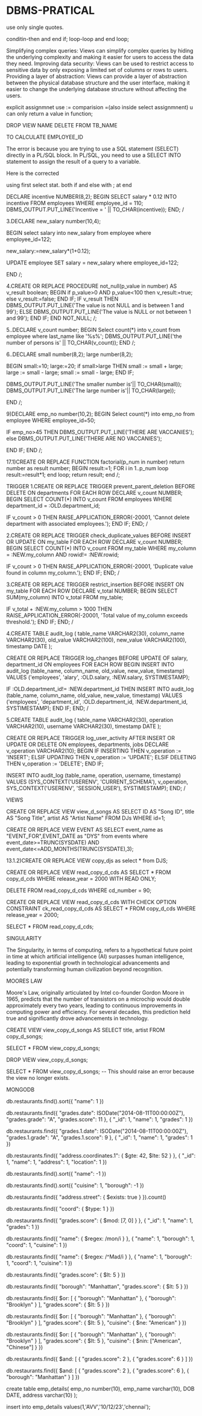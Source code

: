# DBMS-PRATICAL

use only single quotes.

conditin-then and end if;
loop-loop and end loop;

Simplifying complex queries: Views can simplify complex queries by hiding the underlying complexity and making it easier for users to access the data they need.
Improving data security: Views can be used to restrict access to sensitive data by only exposing a limited set of columns or rows to users.
Providing a layer of abstraction: Views can provide a layer of abstraction between the physical database structure and the user interface, making it easier to change the underlying database structure without affecting the users.

explicit assignmnet use :=
comparision =(also inside select assignmnent)
u can only return a value in function;

DROP VIEW NAME
DELETE FROM TB_NAME

TO CALCULATE EMPLOYEE_ID

The error is because you are trying to use a SQL statement (SELECT) directly in a PL/SQL block. In PL/SQL, you need to use a SELECT INTO statement to assign the result of a query to a variable.

Here is the corrected

using first select stat.
both if and else with ; at end


DECLARE
  incentive   NUMBER(8,2);
BEGIN
  SELECT salary * 0.12 INTO incentive
  FROM employees
  WHERE employee_id = 110;
  DBMS_OUTPUT.PUT_LINE('Incentive  = ' || TO_CHAR(incentive));
END;
/

3.DECLARE
new_salary number(10,4);

BEGIN
select salary into new_salary
from employee
where employee_id=122;

new_salary:=new_salary*(1+0.12);

UPDATE employee
SET salary = new_salary
where employee_id=122;

END
/;


4.CREATE OR REPLACE PROCEDURE not_null(p_value in number)
AS
v_result boolean;
BEGIN
if p_value>0 AND p_value<100 then
v_result:=true;
else
v_result:=false;
END IF;
  IF v_result THEN
    DBMS_OUTPUT.PUT_LINE('The value is not NULL and is between 1 and 99');
  ELSE
    DBMS_OUTPUT.PUT_LINE('The value is NULL or not between 1 and 99');
END IF;
END NOT_NULL;
/;


5..DECLARE
v_count number;
BEGIN
Select count(*) into v_count
from employee
where last_name like '%s%';
DBMS_OUTPUT.PUT_LINE('the number of persons is' || TO_CHAR(v_count));
END
/;


6..DECLARE
small number(8,2);
large number(8,2);

BEGIN
small:=10;
large:=20;
if small>large THEN
small := small + large;
large := small - large;
small := small - large;
END IF;

DBMS_OUTPUT.PUT_LINE('The smaller number is'|| TO_CHAR(small));
DBMS_OUTPUT.PUT_LINE('The large number is'|| TO_CHAR(large));

END
/;


9)DECLARE
emp_no number(10,2);
BEGIN
Select count(*) into emp_no
from employee
WHERE employee_id=50;

IF emp_no>45 THEN
DBMS_OUTPUT.PUT_LINE('THERE ARE VACCANIES');
else
DBMS_OUTPUT.PUT_LINE('THERE ARE NO VACCANIES');

END IF;
END
/; 


17.1)CREATE OR REPLACE FUNCTION factorial(p_num in number)
return number
as result number;
BEGIN
result:=1;
FOR i in 1..p_num
loop
result:=result*1;
end loop;
return result;
end
/;



TRIGGER
1.CREATE OR REPLACE TRIGGER prevent_parent_deletion
BEFORE DELETE ON departments
FOR EACH ROW
DECLARE
  v_count NUMBER;
BEGIN
  SELECT COUNT(*) INTO v_count FROM employees WHERE department_id = :OLD.department_id;

  IF v_count > 0 THEN
    RAISE_APPLICATION_ERROR(-20001, 'Cannot delete department with associated employees.');
  END IF;
END;
/


2.CREATE OR REPLACE TRIGGER check_duplicate_values
BEFORE INSERT OR UPDATE ON my_table
FOR EACH ROW
DECLARE
  v_count NUMBER;
BEGIN
  SELECT COUNT(*) INTO v_count FROM my_table WHERE my_column = :NEW.my_column AND rowid!= :NEW.rowid;

  IF v_count > 0 THEN
    RAISE_APPLICATION_ERROR(-20001, 'Duplicate value found in column my_column.');
  END IF;
END;
/

3.CREATE OR REPLACE TRIGGER restrict_insertion
BEFORE INSERT ON my_table
FOR EACH ROW
DECLARE
  v_total NUMBER;
BEGIN
  SELECT SUM(my_column) INTO v_total FROM my_table;

  IF v_total + :NEW.my_column > 1000 THEN
    RAISE_APPLICATION_ERROR(-20001, 'Total value of my_column exceeds threshold.');
  END IF;
END;
/


4.CREATE TABLE audit_log (
  table_name VARCHAR2(30),
  column_name VARCHAR2(30),
  old_value VARCHAR2(100),
  new_value VARCHAR2(100),
  timestamp DATE
);

CREATE OR REPLACE TRIGGER log_changes
BEFORE UPDATE OF salary, department_id ON employees
FOR EACH ROW
BEGIN
  INSERT INTO audit_log (table_name, column_name, old_value, new_value, timestamp)
  VALUES ('employees', 'alary', :OLD.salary, :NEW.salary, SYSTIMESTAMP);

  IF :OLD.department_id!= :NEW.department_id THEN
    INSERT INTO audit_log (table_name, column_name, old_value, new_value, timestamp)
    VALUES ('employees', 'department_id', :OLD.department_id, :NEW.department_id, SYSTIMESTAMP);
  END IF;
END;
/


5.CREATE TABLE audit_log (
  table_name VARCHAR2(30),
  operation VARCHAR2(10),
  username VARCHAR2(30),
  timestamp DATE
);

CREATE OR REPLACE TRIGGER log_user_activity
AFTER INSERT OR UPDATE OR DELETE ON employees, departments, jobs
DECLARE
  v_operation VARCHAR2(10);
BEGIN
  IF INSERTING THEN
    v_operation := 'INSERT';
  ELSIF UPDATING THEN
    v_operation := 'UPDATE';
  ELSIF DELETING THEN
    v_operation := 'DELETE';
  END IF;

  INSERT INTO audit_log (table_name, operation, username, timestamp)
  VALUES (SYS_CONTEXT('USERENV', 'CURRENT_SCHEMA'), v_operation, SYS_CONTEXT('USERENV', 'SESSION_USER'), SYSTIMESTAMP);
END;
/


VIEWS

CREATE OR REPLACE VIEW view_d_songs AS
SELECT ID AS "Song ID", title AS "Song Title", artist AS "Artist Name"
FROM DJs
WHERE id=1;


CREATE OR REPLACE VIEW EVENT AS
SELECT event_name as "EVENT_FOR",EVENT_DATE as "DYS"
from events
where event_date>=TRUNC(SYSDATE) AND event_date<=ADD_MONTHS(TRUNC(SYSDATE),3);

13.1.2)CREATE OR REPLACE VIEW copy_djs as
select * from DJS;

CREATE OR REPLACE VIEW read_copy_d_cds AS
SELECT * FROM copy_d_cds
WHERE release_year = 2000
WITH READ ONLY;


DELETE FROM read_copy_d_cds WHERE cd_number = 90;


CREATE OR REPLACE VIEW read_copy_d_cds WITH CHECK OPTION CONSTRAINT ck_read_copy_d_cds AS
SELECT * FROM copy_d_cds
WHERE release_year = 2000;

SELECT * FROM read_copy_d_cds;


SINGULARITY

The Singularity, in terms of computing, refers to a hypothetical future point in time at which artificial intelligence (AI) surpasses human intelligence, leading to exponential growth in technological advancements and potentially transforming human civilization beyond recognition.

MOORES LAW

Moore's Law, originally articulated by Intel co-founder Gordon Moore in 1965, predicts that the number of transistors on a microchip would double approximately every two years, leading to continuous improvements in computing power and efficiency. For several decades, this prediction held true and significantly drove advancements in technology.

CREATE VIEW view_copy_d_songs AS
SELECT title, artist
FROM copy_d_songs;

SELECT * FROM view_copy_d_songs;

DROP VIEW view_copy_d_songs;

SELECT * FROM view_copy_d_songs; -- This should raise an error because the view no longer exists.


MONGODB

db.restaurants.find().sort({
    "name": 1
})

db.restaurants.find({
    "grades.date": ISODate("2014-08-11T00:00:00Z"),
    "grades.grade": "A",
    "grades.score": 11
}, {
    "_id": 1,
    "name": 1,
    "grades": 1
})

db.restaurants.find({
    "grades.1.date": ISODate("2014-08-11T00:00:00Z"),
    "grades.1.grade": "A",
    "grades.1.score": 9
}, {
    "_id": 1,
    "name": 1,
    "grades": 1
})

db.restaurants.find({
    "address.coordinates.1": {
        $gte: 42,
        $lte: 52
    }
}, {
    "_id": 1,
    "name": 1,
    "address": 1,
    "location": 1
})


db.restaurants.find().sort({ "name": -1 })

db.restaurants.find().sort({ "cuisine": 1, "borough": -1 })

db.restaurants.find({ "address.street": { $exists: true } }).count()


db.restaurants.find({ "coord": { $type: 1 } })

db.restaurants.find({ "grades.score": { $mod: [7, 0] } }, { "_id": 1, "name": 1, "grades": 1 })

db.restaurants.find({ "name": { $regex: /mon/i } }, { "name": 1, "borough": 1, "coord": 1, "cuisine": 1 })

db.restaurants.find({ "name": { $regex: /^Mad/i } }, { "name": 1, "borough": 1, "coord": 1, "cuisine": 1 })

db.restaurants.find({ "grades.score": { $lt: 5 } })


db.restaurants.find({ "borough": "Manhattan", "grades.score": { $lt: 5 } })

db.restaurants.find({ $or: [ { "borough": "Manhattan" }, { "borough": "Brooklyn" } ], "grades.score": { $lt: 5 } })

db.restaurants.find({ $or: [ { "borough": "Manhattan" }, { "borough": "Brooklyn" } ], "grades.score": { $lt: 5 }, "cuisine": { $ne: "American" } })

db.restaurants.find({ $or: [ { "borough": "Manhattan" }, { "borough": "Brooklyn" } ], "grades.score": { $lt: 5 }, "cuisine": { $nin: ["American", "Chinese"] } })

db.restaurants.find({ $and: [ { "grades.score": 2 }, { "grades.score": 6 } ] })

db.restaurants.find({ $and: [ { "grades.score": 2 }, { "grades.score": 6 }, { "borough": "Manhattan" } ] })


create table emp_details(
    emp_no number(10),
    emp_name varchar(10),
    DOB DATE,
    address varchar(10)
);

insert into emp_details values(1,'AVV','10/12/23','chennai');
